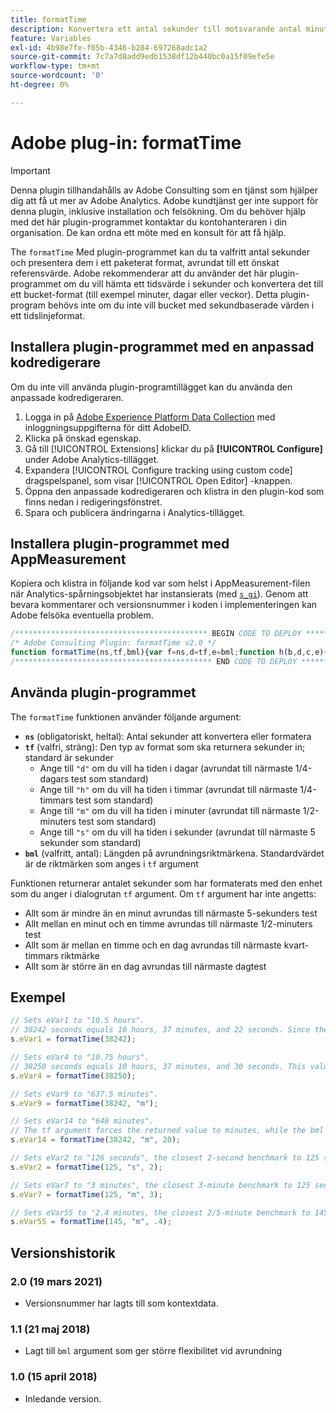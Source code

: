 ```yaml
---
title: formatTime
description: Konvertera ett antal sekunder till motsvarande antal minuter, timmar osv.
feature: Variables
exl-id: 4b98e7fe-f05b-4346-b284-697268adc1a2
source-git-commit: 7c7a7d8add9edb1538df12b440bc0a15f09efe5e
workflow-type: tm+mt
source-wordcount: '0'
ht-degree: 0%

---
```


# Adobe plug-in: formatTime

>[!IMPORTANT]
>
>Denna plugin tillhandahålls av Adobe Consulting som en tjänst som hjälper dig att få ut mer av Adobe Analytics. Adobe kundtjänst ger inte support för denna plugin, inklusive installation och felsökning. Om du behöver hjälp med det här plugin-programmet kontaktar du kontohanteraren i din organisation. De kan ordna ett möte med en konsult för att få hjälp.

The `formatTime` Med plugin-programmet kan du ta valfritt antal sekunder och presentera dem i ett paketerat format, avrundat till ett önskat referensvärde. Adobe rekommenderar att du använder det här plugin-programmet om du vill hämta ett tidsvärde i sekunder och konvertera det till ett bucket-format (till exempel minuter, dagar eller veckor). Detta plugin-program behövs inte om du inte vill bucket med sekundbaserade värden i ett tidslinjeformat.

<!--## Install the plug-in using the Web SDK or the Adobe Analytics extension

Adobe offers an extension that allows you to use most commonly-used plug-ins.

1. Log in to [Adobe Experience Platform Data Collection](https://experience.adobe.com/data-collection) using your AdobeID credentials.
1. Click the desired tag property.
1. Go to the [!UICONTROL Extensions] tab, then click on the [!UICONTROL Catalog] button
1. Install and publish the [!UICONTROL Common Analytics Plugins] extension
1. If you haven't already, create a rule labeled "Initialize Plug-ins" with the following configuration:
    * Condition: None
    * Event: Core – Library Loaded (Page Top)
1. Add an action to the above rule with the following configuration:
    * Extension: Common Analytics Plugins
    * Action Type: Initialize formatTime
1. Save and publish the changes to the rule.-->

## Installera plugin-programmet med en anpassad kodredigerare

Om du inte vill använda plugin-programtillägget kan du använda den anpassade kodredigeraren.

1. Logga in på [Adobe Experience Platform Data Collection](https://experience.adobe.com/data-collection) med inloggningsuppgifterna för ditt AdobeID.
1. Klicka på önskad egenskap.
1. Gå till [!UICONTROL Extensions] klickar du på **[!UICONTROL Configure]** under Adobe Analytics-tillägget.
1. Expandera [!UICONTROL Configure tracking using custom code] dragspelspanel, som visar [!UICONTROL Open Editor] -knappen.
1. Öppna den anpassade kodredigeraren och klistra in den plugin-kod som finns nedan i redigeringsfönstret.
1. Spara och publicera ändringarna i Analytics-tillägget.

## Installera plugin-programmet med AppMeasurement

Kopiera och klistra in följande kod var som helst i AppMeasurement-filen när Analytics-spårningsobjektet har instansierats (med [`s_gi`](../functions/s-gi.md)). Genom att bevara kommentarer och versionsnummer i koden i implementeringen kan Adobe felsöka eventuella problem.

```js
/******************************************* BEGIN CODE TO DEPLOY *******************************************/
/* Adobe Consulting Plugin: formatTime v2.0 */
function formatTime(ns,tf,bml){var f=ns,d=tf,e=bml;function h(b,d,c,e){if("string"!==typeof d)return!1;if("string"===typeof b)b=b.split(c||",");else if("object"!==typeof b)return!1;c=0;for(a=b.length;c<a;c++)if(1==e&&d===b[c]||d.toLowerCase()===b[c].toLowerCase())return!0;return!1}if(arguments&&"-v"===arguments[0])return{plugin:"formatTime",version:"2.0"};var b=function(){if("undefined"!==typeof window.s_c_il)for(var b=0,c;b<window.s_c_il.length;b++)if(c=window.s_c_il[b],c._c&&"s_c"===c._c)return c}();"undefined"!==typeof b&&(b.contextData.formatTime="2.0");if(!("undefined"===typeof f||isNaN(f)||0>Number(f))){b="";if("string"===typeof d&&"d"===d||("string"!==typeof d||!h("h,m,s",d))&&86400<=f){var c=86400;var g="days";b=isNaN(e)?1:c/(e*c)}else"string"===typeof d&&"h"===d||("string"!==typeof d||!h("m,s",d))&&3600<=f?(c=3600,g="hours",b=isNaN(e)?4:c/(e*c)):"string"===typeof d&&"m"===d||("string"!==typeof d||!h("s",d))&&60<=f?(c=60,g="minutes",b=isNaN(e)?2:c/(e*c)):(c=1,g="seconds",b=isNaN(e)?.2:c/e);b=Math.round(f*b/c)/b+" "+g;0===b.indexOf("1 ")&&(b=b.substring(0,b.length-1));return b}};
/******************************************** END CODE TO DEPLOY ********************************************/
```

## Använda plugin-programmet

The `formatTime` funktionen använder följande argument:

* **`ns`** (obligatoriskt, heltal): Antal sekunder att konvertera eller formatera
* **`tf`** (valfri, sträng): Den typ av format som ska returnera sekunder in; standard är sekunder
   * Ange till `"d"` om du vill ha tiden i dagar (avrundat till närmaste 1/4-dagars test som standard)
   * Ange till `"h"` om du vill ha tiden i timmar (avrundat till närmaste 1/4-timmars test som standard)
   * Ange till `"m"` om du vill ha tiden i minuter (avrundat till närmaste 1/2-minuters test som standard)
   * Ange till `"s"` om du vill ha tiden i sekunder (avrundat till närmaste 5 sekunder som standard)
* **`bml`** (valfritt, antal): Längden på avrundningsriktmärkena. Standardvärdet är de riktmärken som anges i `tf` argument

Funktionen returnerar antalet sekunder som har formaterats med den enhet som du anger i dialogrutan `tf` argument. Om `tf` argument har inte angetts:

* Allt som är mindre än en minut avrundas till närmaste 5-sekunders test
* Allt mellan en minut och en timme avrundas till närmaste 1/2-minuters test
* Allt som är mellan en timme och en dag avrundas till närmaste kvart-timmars riktmärke
* Allt som är större än en dag avrundas till närmaste dagtest

## Exempel

```js
// Sets eVar1 to "10.5 hours".
// 38242 seconds equals 10 hours, 37 minutes, and 22 seconds. Since the tf argument is not set, the value returned is the number of seconds converted to the nearest quarter-hour benchmark.
s.eVar1 = formatTime(38242);

// Sets eVar4 to "10.75 hours".
// 38250 seconds equals 10 hours, 37 minutes, and 30 seconds. This value rounds up to the nearest quarter hour.
s.eVar4 = formatTime(38250);

// Sets eVar9 to "637.5 minutes".
s.eVar9 = formatTime(38242, "m");

// Sets eVar14 to "640 minutes".
// The tf argument forces the returned value to minutes, while the bml argument forces the value to the nearest 20-minute increment.
s.eVar14 = formatTime(38242, "m", 20);

// Sets eVar2 to "126 seconds", the closest 2-second benchmark to 125 seconds.
s.eVar2 = formatTime(125, "s", 2);

// Sets eVar7 to "3 minutes", the closest 3-minute benchmark to 125 seconds.
s.eVar7 = formatTime(125, "m", 3);

// Sets eVar55 to "2.4 minutes, the closest 2/5-minute benchmark to 145 seconds.
s.eVar55 = formatTime(145, "m", .4);
```

## Versionshistorik

### 2.0 (19 mars 2021)

* Versionsnummer har lagts till som kontextdata.

### 1.1 (21 maj 2018)

* Lagt till `bml` argument som ger större flexibilitet vid avrundning

### 1.0 (15 april 2018)

* Inledande version.
